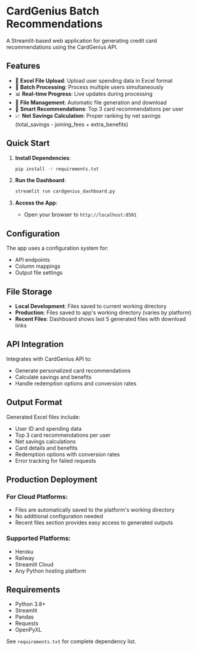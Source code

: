 # CardGenius Batch Recommendations

A Streamlit-based web application for generating credit card recommendations using the CardGenius API.

## Features

- 📁 **Excel File Upload**: Upload user spending data in Excel format
- 🔄 **Batch Processing**: Process multiple users simultaneously
- 📊 **Real-time Progress**: Live updates during processing
- 💾 **File Management**: Automatic file generation and download
- 🎯 **Smart Recommendations**: Top 3 card recommendations per user
- 📈 **Net Savings Calculation**: Proper ranking by net savings (total_savings - joining_fees + extra_benefits)

## Quick Start

1. **Install Dependencies**:
   ```bash
   pip install -r requirements.txt
   ```

2. **Run the Dashboard**:
   ```bash
   streamlit run cardgenius_dashboard.py
   ```

3. **Access the App**:
   - Open your browser to `http://localhost:8501`

## Configuration

The app uses a configuration system for:
- API endpoints
- Column mappings
- Output file settings

## File Storage

- **Local Development**: Files saved to current working directory
- **Production**: Files saved to app's working directory (varies by platform)
- **Recent Files**: Dashboard shows last 5 generated files with download links

## API Integration

Integrates with CardGenius API to:
- Generate personalized card recommendations
- Calculate savings and benefits
- Handle redemption options and conversion rates

## Output Format

Generated Excel files include:
- User ID and spending data
- Top 3 card recommendations per user
- Net savings calculations
- Card details and benefits
- Redemption options with conversion rates
- Error tracking for failed requests

## Production Deployment

### For Cloud Platforms:
- Files are automatically saved to the platform's working directory
- No additional configuration needed
- Recent files section provides easy access to generated outputs

### Supported Platforms:
- Heroku
- Railway
- Streamlit Cloud
- Any Python hosting platform

## Requirements

- Python 3.8+
- Streamlit
- Pandas
- Requests
- OpenPyXL

See `requirements.txt` for complete dependency list.